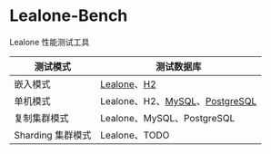 # Lealone-Bench

Lealone 性能测试工具

| **测试模式** | **测试数据库** |
| --- | --- |
| 嵌入模式 | [Lealone](https://github.com/lealone/Lealone)、[H2](https://github.com/h2database/h2database) |
| 单机模式 | Lealone、H2、[MySQL](https://www.mysql.com/)、[PostgreSQL](https://www.postgresql.org/) |
| 复制集群模式 | Lealone、MySQL、PostgreSQL |
| Sharding 集群模式 | Lealone、TODO |


